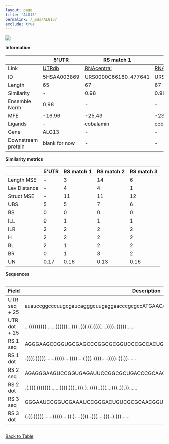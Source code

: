 ```yaml
---
layout: page
title: "ALG13"
permalink: /_mds/ALG13/
exclude: true
---
```




![](../../alns_9.28.22/aln_5HSAA003869_0.995.png?raw=true)


**Information**

| | 5'UTR       | RS match 1   | RS match 2  | RS match 3 |
| ---- | ----------- | ----------- | ----------- | ----------- |
| Link | <a href="http://utrdb.ba.itb.cnr.it/getutr/5HSAA003869/1" target="_blank" rel="noopener noreferrer">UTRdb</a>   | <a href="https://rnacentral.org/rna/URS0000C66180/477641" target="_blank" rel="noopener noreferrer">RNAcentral</a>     |<a href="https://rnacentral.org/rna/URS0000D7E438/1123357" target="_blank" rel="noopener noreferrer">RNAcentral</a>  | <a href="https://rnacentral.org/rna/URS000232FBA7/1203605" target="_blank" rel="noopener noreferrer">RNAcentral</a>   |
| ID | 5HSAA003869     | URS0000C66180_477641     | URS0000D7E438_1123357     | URS000232FBA7_1203605     |
| Length | 65     |  67    | 67   |  64    |
| Similarity | - | 0.98 | 0.98 | 0.98 |
| Ensemble Norm | 0.98 | - | - | - |
| MFE | -16.96 | -25.43 | -23.87 | -15.21 |
| Ligands | - | cobalamin | cobalamin | cobalamin |
| Gene | ALG13 | - | - | - |
| Downstream protein | blank for now    |    -    | -  | - |


**Similarity metrics**

| | 5'UTR       | RS match 1   | RS match 2  | RS match 3 |
| ---- | ----------- | ----------- | ----------- | ----------- |
| Length MSE | - | 3 | 14 | 6 |
| Lev Distance | - | 4 | 4 | 1 |
| Struct MSE | - | 11 | 11 | 12 |
| UBS| 5 | 5 | 7 | 6 |
| BS | 0 | 0 | 0 | 0 |
| ILL | 0 | 1 | 1 | 1 |
| ILR | 2 | 2 | 2 | 2 |
| H | 2 | 2 | 2 | 2 |
| BL | 2 | 1 | 2 | 2 |
| BR | 0 | 1 | 3 | 2 |
| UN | 0.17 | 0.16 | 0.13 | 0.16 |

**Sequences**


<div style="overflow-x:auto;">

<table>
<colgroup>
<col width="30%" />
<col width="70%" />
</colgroup>
<thead>
<tr class="header">
<th>Field</th>
<th>Description</th>
</tr>
</thead>
<tbody>
<tr>
<td markdown="span">UTR seq + 25 </td>
<td markdown="span"> auauccggcccuugcgaucagggcuugaggaacccgcgccATGAACAATCATCAGCTGGAACTGG </td>
</tr>
<tr>
<td markdown="span">UTR dot + 25  </td>
<td markdown="span"> ...(((((((((.......))))))...)))..(((.((.((((....))))..)))))......
</td>
</tr>


<tr>
<td markdown="span">RS 1 seq </td>
<td markdown="span"> AGGGAAGCCGGUGCGAGCCCGGCGCGGUCCCGCCACUGUGACCCCACCUCGGGGGAGCCAGACACCU
</td>
</tr>


<tr>
<td markdown="span">RS 1 dot </td>
<td markdown="span"> .((((.(((((.......)))))....))))....((((..((((.....))))..)).))......
</td>
</tr>


<tr>
<td markdown="span">RS 2 seq </td>
<td markdown="span"> AGAGGGAAGUCCGGUGAGAUUCCGGCGCUGACCCGCAACCGUGAGGCGUGAGCCGAGCCGGGAACCU
</td>
</tr>


<tr>
<td markdown="span">RS 2 dot </td>
<td markdown="span"> .(.(((.(((((((.......)))).)))..))).)..((((..(((....)))..)).))......
</td>
</tr>


<tr>
<td markdown="span">RS 3 seq </td>
<td markdown="span"> GGGAAUCCGGUCGAAAUCCGGGACUGUCGCGCAACGGUGAGGCAUCACGCCAAGUCCGAAAACC
</td>
</tr>


<tr>
<td markdown="span">RS 3 dot </td>
<td markdown="span"> (.((.(((((.......)))))....)).)....((((..(((.....)))..).)))......
</td>
</tr>

</tbody>
</table>


</div>


[Back to Table](../../display)
